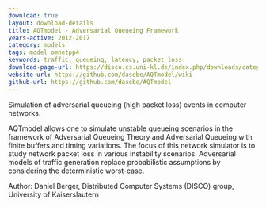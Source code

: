 ```yaml
---
download: true
layout: download-details
title: AQTmodel - Adversarial Queueing Framework
years-active: 2012-2017
category: models
tags: model omnetpp4
keywords: traffic, queueing, latency, packet loss
download-page-url: https://disco.cs.uni-kl.de/index.php/downloads/category/9-aqt
website-url: https://github.com/dasebe/AQTmodel/wiki
github-url: https://github.com/dasebe/AQTmodel
---
```


Simulation of adversarial queueing (high packet loss) events in computer networks.

AQTmodel allows one to simulate unstable queueing scenarios in the framework of
Adversarial Queueing Theory and Adversarial Queueing with finite buffers and
timing variations. The focus of this network simulator is to study network
packet loss in various instability scenarios. Adversarial models of traffic
generation replace probabilistic assumptions by considering the deterministic worst-case.

Author: Daniel Berger, Distributed Computer Systems (DISCO) group, University of Kaiserslautern
